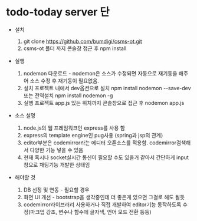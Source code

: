 # todo-today server 단

* 설치
  1) git clone https://github.com/bumdigi/csms-ot.git
  2) csms-ot 폴더 까지 콘솔창 접근 후 npm install

* 실행
  1) nodemon 다운로드 - nodemon은 소스가 수정되면 자동으로 재기동을 해주어 소스 수정 후 재기동이 필요없음.
  2) 설치
  프로젝트 내에서 dev옵션으로 설치
  npm install nodemon --save-dev
  또는 전역설치
  npm install nodemon -g  
  3) 실행
  프로젝트 app.js 있는 위치까지 콘솔창으로 접근 후
  nodemon app.js
  
* 소스 설명
  1) node.js의 웹 프레임워크인 express를 사용 함
  2) express의 template engine인 pug사용 (spring과 jsp의 관계)
  3) editor부분은 codemirror라는 에디터 오픈소스를 적용함. codemirror검색해서 다양한 기능 넣을 수 있음
  4) 현재 혹시나 socket실시간 통신이 필요할 수도 있을거 같아서 간단하게 input창으로 채팅기능 개발한 상태임

* 해야할 것
  1) DB 선정 및 연동 - 필요할 경우
  2) 화면 UI 개선 - bootstrap을 생각중인데 더 좋은게 있으면 그걸로 해도 될듯
  3) codemirror라이브러리 사용하거나 직접 개발하여 editor기능 동작하도록 수정(마크업 강조, 변수나 함수에 글자색, 언어 모드 전환 등등)

